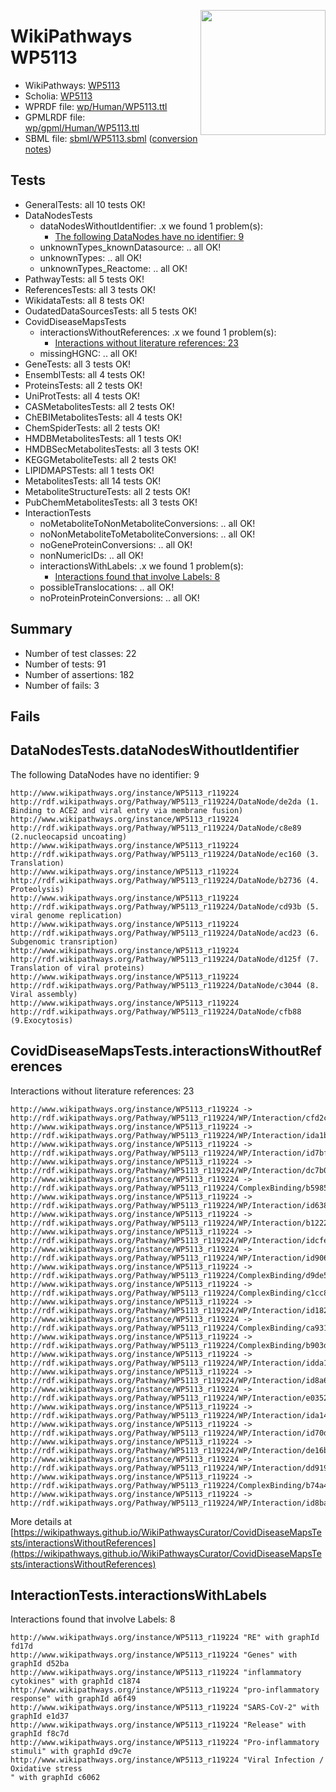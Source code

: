 <img style="float: right; width: 200px"
  src="https://www.wikipathways.org/img_auth.php/thumb/2/28/Page1-601px-COVID19-Disease-Map-project-icon.pdf.jpg/150px-Page1-601px-COVID19-Disease-Map-project-icon.pdf.jpg" />
# WikiPathways WP5113

* WikiPathways: [WP5113](https://identifiers.org/wikipathways:WP5113)
* Scholia: [WP5113](https://scholia.toolforge.org/wikipathways/WP5113)
* WPRDF file: [wp/Human/WP5113.ttl](../wp/Human/WP5113.ttl)
* GPMLRDF file: [wp/gpml/Human/WP5113.ttl](../wp/gpml/Human/WP5113.ttl)
* SBML file: [sbml/WP5113.sbml](../sbml/WP5113.sbml) ([conversion notes](../sbml/WP5113.txt))

## Tests
* GeneralTests: all 10 tests OK!
* DataNodesTests
    * dataNodesWithoutIdentifier: .x we found 1 problem(s):
        * [The following DataNodes have no identifier: 9](#d2d32fa8)
    * unknownTypes_knownDatasource: .. all OK!
    * unknownTypes: .. all OK!
    * unknownTypes_Reactome: .. all OK!
* PathwayTests: all 5 tests OK!
* ReferencesTests: all 3 tests OK!
* WikidataTests: all 8 tests OK!
* OudatedDataSourcesTests: all 5 tests OK!
* CovidDiseaseMapsTests
    * interactionsWithoutReferences: .x we found 1 problem(s):
        * [Interactions without literature references: 23](#9701cd03)
    * missingHGNC: .. all OK!
* GeneTests: all 3 tests OK!
* EnsemblTests: all 4 tests OK!
* ProteinsTests: all 2 tests OK!
* UniProtTests: all 4 tests OK!
* CASMetabolitesTests: all 2 tests OK!
* ChEBIMetabolitesTests: all 4 tests OK!
* ChemSpiderTests: all 2 tests OK!
* HMDBMetabolitesTests: all 1 tests OK!
* HMDBSecMetabolitesTests: all 3 tests OK!
* KEGGMetaboliteTests: all 2 tests OK!
* LIPIDMAPSTests: all 1 tests OK!
* MetabolitesTests: all 14 tests OK!
* MetaboliteStructureTests: all 2 tests OK!
* PubChemMetabolitesTests: all 3 tests OK!
* InteractionTests
    * noMetaboliteToNonMetaboliteConversions: .. all OK!
    * noNonMetaboliteToMetaboliteConversions: .. all OK!
    * noGeneProteinConversions: .. all OK!
    * nonNumericIDs: .. all OK!
    * interactionsWithLabels: .x we found 1 problem(s):
        * [Interactions found that involve Labels: 8](#630d267f)
    * possibleTranslocations: .. all OK!
    * noProteinProteinConversions: .. all OK!


## Summary

* Number of test classes: 22
* Number of tests: 91
* Number of assertions: 182
* Number of fails: 3

## Fails

<a name="d2d32fa8" />

## DataNodesTests.dataNodesWithoutIdentifier

The following DataNodes have no identifier: 9
```
http://www.wikipathways.org/instance/WP5113_r119224 http://rdf.wikipathways.org/Pathway/WP5113_r119224/DataNode/de2da (1. Binding to ACE2 and viral entry via membrane fusion)
http://www.wikipathways.org/instance/WP5113_r119224 http://rdf.wikipathways.org/Pathway/WP5113_r119224/DataNode/c8e89 (2.nucleocapsid uncoating)
http://www.wikipathways.org/instance/WP5113_r119224 http://rdf.wikipathways.org/Pathway/WP5113_r119224/DataNode/ec160 (3. Translation)
http://www.wikipathways.org/instance/WP5113_r119224 http://rdf.wikipathways.org/Pathway/WP5113_r119224/DataNode/b2736 (4. Proteolysis)
http://www.wikipathways.org/instance/WP5113_r119224 http://rdf.wikipathways.org/Pathway/WP5113_r119224/DataNode/cd93b (5. viral genome replication)
http://www.wikipathways.org/instance/WP5113_r119224 http://rdf.wikipathways.org/Pathway/WP5113_r119224/DataNode/acd23 (6. Subgenomic transription)
http://www.wikipathways.org/instance/WP5113_r119224 http://rdf.wikipathways.org/Pathway/WP5113_r119224/DataNode/d125f (7. Translation of viral proteins)
http://www.wikipathways.org/instance/WP5113_r119224 http://rdf.wikipathways.org/Pathway/WP5113_r119224/DataNode/c3044 (8. Viral assembly)
http://www.wikipathways.org/instance/WP5113_r119224 http://rdf.wikipathways.org/Pathway/WP5113_r119224/DataNode/cfb88 (9.Exocytosis)
```

<a name="9701cd03" />

## CovidDiseaseMapsTests.interactionsWithoutReferences

Interactions without literature references: 23
```
http://www.wikipathways.org/instance/WP5113_r119224 -> http://rdf.wikipathways.org/Pathway/WP5113_r119224/WP/Interaction/cfd2c
http://www.wikipathways.org/instance/WP5113_r119224 -> http://rdf.wikipathways.org/Pathway/WP5113_r119224/WP/Interaction/ida1b6bbe2
http://www.wikipathways.org/instance/WP5113_r119224 -> http://rdf.wikipathways.org/Pathway/WP5113_r119224/WP/Interaction/id7bf0a621
http://www.wikipathways.org/instance/WP5113_r119224 -> http://rdf.wikipathways.org/Pathway/WP5113_r119224/WP/Interaction/dc7b0
http://www.wikipathways.org/instance/WP5113_r119224 -> http://rdf.wikipathways.org/Pathway/WP5113_r119224/ComplexBinding/b5985
http://www.wikipathways.org/instance/WP5113_r119224 -> http://rdf.wikipathways.org/Pathway/WP5113_r119224/WP/Interaction/id63837411
http://www.wikipathways.org/instance/WP5113_r119224 -> http://rdf.wikipathways.org/Pathway/WP5113_r119224/WP/Interaction/b1222
http://www.wikipathways.org/instance/WP5113_r119224 -> http://rdf.wikipathways.org/Pathway/WP5113_r119224/WP/Interaction/idcfee305f
http://www.wikipathways.org/instance/WP5113_r119224 -> http://rdf.wikipathways.org/Pathway/WP5113_r119224/WP/Interaction/id906ff62e
http://www.wikipathways.org/instance/WP5113_r119224 -> http://rdf.wikipathways.org/Pathway/WP5113_r119224/ComplexBinding/d9de5
http://www.wikipathways.org/instance/WP5113_r119224 -> http://rdf.wikipathways.org/Pathway/WP5113_r119224/ComplexBinding/c1cc8
http://www.wikipathways.org/instance/WP5113_r119224 -> http://rdf.wikipathways.org/Pathway/WP5113_r119224/WP/Interaction/id182debc7
http://www.wikipathways.org/instance/WP5113_r119224 -> http://rdf.wikipathways.org/Pathway/WP5113_r119224/ComplexBinding/ca931
http://www.wikipathways.org/instance/WP5113_r119224 -> http://rdf.wikipathways.org/Pathway/WP5113_r119224/ComplexBinding/b903d
http://www.wikipathways.org/instance/WP5113_r119224 -> http://rdf.wikipathways.org/Pathway/WP5113_r119224/WP/Interaction/idda1273e9
http://www.wikipathways.org/instance/WP5113_r119224 -> http://rdf.wikipathways.org/Pathway/WP5113_r119224/WP/Interaction/id8a67d082
http://www.wikipathways.org/instance/WP5113_r119224 -> http://rdf.wikipathways.org/Pathway/WP5113_r119224/WP/Interaction/e0352
http://www.wikipathways.org/instance/WP5113_r119224 -> http://rdf.wikipathways.org/Pathway/WP5113_r119224/WP/Interaction/ida14d07fc
http://www.wikipathways.org/instance/WP5113_r119224 -> http://rdf.wikipathways.org/Pathway/WP5113_r119224/WP/Interaction/id70d5dc20
http://www.wikipathways.org/instance/WP5113_r119224 -> http://rdf.wikipathways.org/Pathway/WP5113_r119224/WP/Interaction/de16b
http://www.wikipathways.org/instance/WP5113_r119224 -> http://rdf.wikipathways.org/Pathway/WP5113_r119224/WP/Interaction/dd919
http://www.wikipathways.org/instance/WP5113_r119224 -> http://rdf.wikipathways.org/Pathway/WP5113_r119224/ComplexBinding/b74a4
http://www.wikipathways.org/instance/WP5113_r119224 -> http://rdf.wikipathways.org/Pathway/WP5113_r119224/WP/Interaction/id8ba42822
```

More details at [https://wikipathways.github.io/WikiPathwaysCurator/CovidDiseaseMapsTests/interactionsWithoutReferences](https://wikipathways.github.io/WikiPathwaysCurator/CovidDiseaseMapsTests/interactionsWithoutReferences)

<a name="630d267f" />

## InteractionTests.interactionsWithLabels

Interactions found that involve Labels: 8
```
http://www.wikipathways.org/instance/WP5113_r119224 "RE" with graphId fd17d
http://www.wikipathways.org/instance/WP5113_r119224 "Genes" with graphId d52ba
http://www.wikipathways.org/instance/WP5113_r119224 "inflammatory cytokines" with graphId c1874
http://www.wikipathways.org/instance/WP5113_r119224 "pro-inflammatory response" with graphId a6f49
http://www.wikipathways.org/instance/WP5113_r119224 "SARS-CoV-2" with graphId e1d37
http://www.wikipathways.org/instance/WP5113_r119224 "Release" with graphId f8c7d
http://www.wikipathways.org/instance/WP5113_r119224 "Pro-inflammatory stimuli" with graphId d9c7e
http://www.wikipathways.org/instance/WP5113_r119224 "Viral Infection /
Oxidative stress
" with graphId c6062
```

